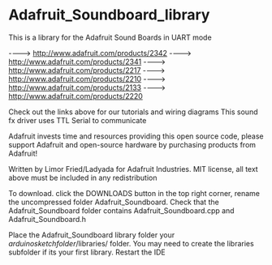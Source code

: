 # Adafruit_Soundboard_library

  This is a library for the Adafruit Sound Boards in UART mode

  ----> http://www.adafruit.com/products/2342
  ----> http://www.adafruit.com/products/2341
  ----> http://www.adafruit.com/products/2217
  ----> http://www.adafruit.com/products/2210
  ----> http://www.adafruit.com/products/2133
  ----> http://www.adafruit.com/products/2220

  Check out the links above for our tutorials and wiring diagrams
  This sound fx driver uses TTL Serial to communicate

  Adafruit invests time and resources providing this open source code,
  please support Adafruit and open-source hardware by purchasing
  products from Adafruit!

  Written by Limor Fried/Ladyada for Adafruit Industries.
  MIT license, all text above must be included in any redistribution

To download. click the DOWNLOADS button in the top right corner, rename the uncompressed folder Adafruit_Soundboard. Check that the Adafruit_Soundboard folder contains Adafruit_Soundboard.cpp and Adafruit_Soundboard.h

Place the Adafruit_Soundboard library folder your *arduinosketchfolder*/libraries/ folder. You may need to create the libraries subfolder if its your first library. Restart the IDE
